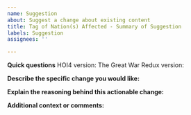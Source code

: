 ```yaml
---
name: Suggestion
about: Suggest a change about existing content
title: Tag of Nation(s) Affected - Summary of Suggestion
labels: Suggestion
assignees: ''

---
```


**Quick questions**
HOI4 version:
The Great War Redux version:

**Describe the specific change you would like:**


**Explain the reasoning behind this actionable change:**


**Additional context or comments:**

